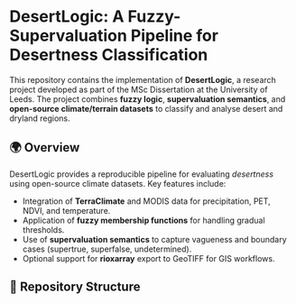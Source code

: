 # DesertLogic: A Fuzzy-Supervaluation Pipeline for Desertness Classification

This repository contains the implementation of **DesertLogic**, a research project developed as part of the MSc Dissertation at the University of Leeds. The project combines **fuzzy logic**, **supervaluation semantics**, and **open-source climate/terrain datasets** to classify and analyse desert and dryland regions.

## 🌍 Overview
DesertLogic provides a reproducible pipeline for evaluating *desertness* using open-source climate datasets. Key features include:
- Integration of **TerraClimate** and MODIS data for precipitation, PET, NDVI, and temperature.
- Application of **fuzzy membership functions** for handling gradual thresholds.
- Use of **supervaluation semantics** to capture vagueness and boundary cases (supertrue, superfalse, undetermined).
- Optional support for **rioxarray** export to GeoTIFF for GIS workflows.

## 📂 Repository Structure
